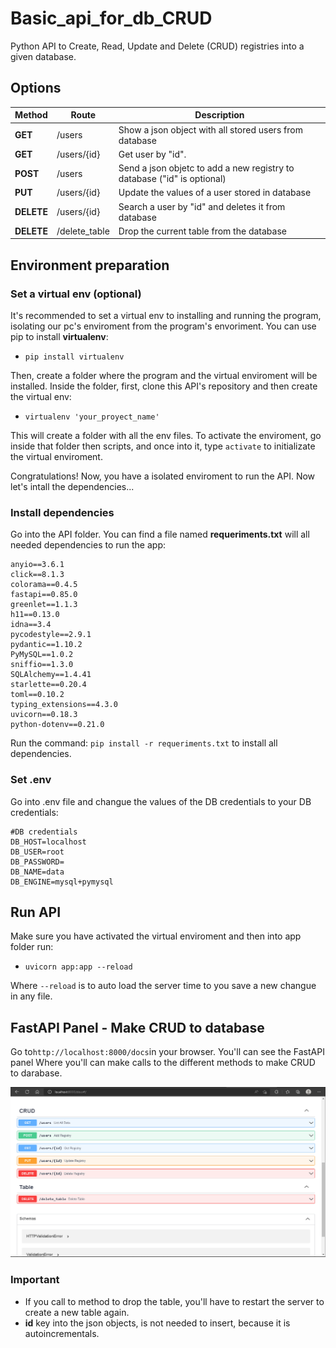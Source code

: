 
# Basic_api_for_db_CRUD


Python API to Create, Read, Update and Delete (CRUD) registries into a given database.

## Options

|**Method**|**Route**|**Description**|
|----------|---------|---------------|
|**GET**|/users|Show a json object with all stored users from database|
|**GET**|/users/{id}|Get user by "id".|
|**POST**|/users|Send a json objetc to add a new registry to database ("id" is optional)|
|**PUT**|/users/{id}|Update the values of a user stored in database|
|**DELETE**|/users/{id}|Search a user by "id" and deletes it from database|
|**DELETE**|/delete_table|Drop the current table from the database|

## Environment preparation

### Set a virtual env (optional)
It's recommended to set a virtual env to installing and running the program, isolating our pc's enviroment from the program's envoriment.
You can use pip to install **virtualenv**:

- ```pip install virtualenv```

Then, create a folder where the program and the virtual enviroment will be installed.
Inside the folder, first, clone this API's repository and then create the virtual env:

- ```virtualenv 'your_proyect_name'```

This will create a folder with all the env files. To activate the enviroment, go inside that folder then scripts, and once into it, type ```activate``` to initializate the virtual enviroment.

Congratulations! Now, you have a isolated enviroment to run the API. Now let's intall the dependencies...

### Install dependencies
Go into the API folder. You can find a file named **requeriments.txt** will all needed dependencies to run the app:

```
anyio==3.6.1
click==8.1.3
colorama==0.4.5
fastapi==0.85.0
greenlet==1.1.3
h11==0.13.0
idna==3.4
pycodestyle==2.9.1
pydantic==1.10.2
PyMySQL==1.0.2
sniffio==1.3.0
SQLAlchemy==1.4.41
starlette==0.20.4
toml==0.10.2
typing_extensions==4.3.0
uvicorn==0.18.3
python-dotenv==0.21.0
```

Run the command: ```pip install -r requeriments.txt``` to install all dependencies.

### Set .env
Go into .env file and changue the values of the DB credentials to your DB credentials:

```
#DB credentials
DB_HOST=localhost
DB_USER=root
DB_PASSWORD=
DB_NAME=data
DB_ENGINE=mysql+pymysql
```
## Run API

Make sure you have activated the virtual enviroment and then into app folder run:

- ```uvicorn app:app --reload```

Where ```--reload```  is to auto load the server time to you save a new changue in any file.

## FastAPI Panel - Make CRUD to database

Go to```http://localhost:8000/docs```in your browser. You'll can see the FastAPI panel Where you'll can make calls to the different methods to make CRUD to darabase.

![FastAPI panel](img/fastapi_panel.png)

### Important
- If you call to method to drop the table, you'll have to restart the server to create a new table again.
- **id** key into the json objects, is not needed to insert, because it is autoincrementals.

